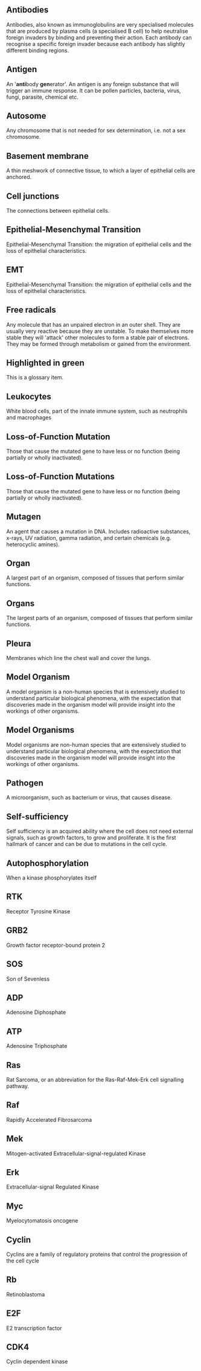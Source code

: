 ## Antibodies

Antibodies, also known as immunoglobulins are very specialised molecules that are produced by plasma cells \(a specialised B cell\) to help neutralise foreign invaders by binding and preventing their action. Each antibody can recognise a specific foreign invader because each antibody has slightly different binding regions.

## Antigen

An '**anti**body **gen**erator'. An antigen is any foreign substance that will trigger an immune response. It can be pollen particles, bacteria, virus, fungi, parasite, chemical etc.

## Autosome

Any chromosome that is not needed for sex determination, i.e. not a sex chromosome.

## Basement membrane

A thin meshwork of connective tissue, to which a layer of epithelial cells are anchored.

## Cell junctions

The connections between epithelial cells.

## Epithelial-Mesenchymal Transition

Epithelial-Mesenchymal Transition: the migration of epithelial cells and the loss of epithelial characteristics.

## EMT

Epithelial-Mesenchymal Transition: the migration of epithelial cells and the loss of epithelial characteristics.

## Free radicals

Any molecule that has an unpaired electron in an outer shell.  They are usually very reactive because they are unstable. To make themselves more stable they will 'attack' other molecules to form a stable pair of electrons. They may be formed through metabolism or gained from the environment. 

## Highlighted in green

This is a glossary item.

## Leukocytes

White blood cells, part of the innate immune system, such as neutrophils and macrophages

## Loss-of-Function Mutation

Those that cause the mutated gene to have less or no function \(being partially or wholly inactivated\).

## Loss-of-Function Mutations

Those that cause the mutated gene to have less or no function \(being partially or wholly inactivated\).

## Mutagen

An agent that causes a mutation in DNA. Includes radioactive substances, x-rays, UV radiation, gamma radiation, and certain chemicals \(e.g. heterocyclic amines\).

## Organ

A largest part of an organism, composed of tissues that perform similar functions.

## Organs

The largest parts of an organism, composed of tissues that perform similar functions.

## Pleura

Membranes which line the chest wall and cover the lungs.

## Model Organism

A model organism is a non-human species that is extensively studied to understand particular biological phenomena, with the expectation that discoveries made in the organism model will provide insight into the workings of other organisms.

## Model Organisms

Model organisms are non-human species that are extensively studied to understand particular biological phenomena, with the expectation that discoveries made in the organism model will provide insight into the workings of other organisms.

## Pathogen

A microorganism, such as bacterium or virus, that causes disease.

## Self-sufficiency

Self sufficiency is an acquired ability where the cell does not need external signals, such as growth factors, to grow and proliferate. It is the first hallmark of cancer and can be due to mutations in the cell cycle.

## Autophosphorylation
When a kinase phosphorylates itself

## RTK
Receptor Tyrosine Kinase


## GRB2
Growth factor receptor-bound protein 2

## SOS
Son of Sevenless

## ADP
Adenosine Diphosphate

## ATP
Adenosine Triphosphate

## Ras
Rat Sarcoma, or an abbreviation for the Ras-Raf-Mek-Erk cell signalling pathway.

## Raf
Rapidly Accelerated Fibrosarcoma

## Mek
Mitogen-activated Extracellular-signal-regulated Kinase

## Erk
Extracellular-signal Regulated Kinase

## Myc
Myelocytomatosis oncogene

## Cyclin
Cyclins are a family of regulatory proteins that control the progression of the cell cycle

## Rb
Retinoblastoma

## E2F
E2 transcription factor

## CDK4
Cyclin dependent kinase



